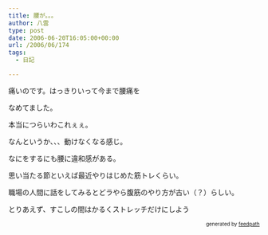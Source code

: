 ```yaml
---
title: 腰が。。。
author: 八雲
type: post
date: 2006-06-20T16:05:00+00:00
url: /2006/06/174
tags:
  - 日記

---
```

痛いのです。はっきりいって今まで腰痛を
  
なめてました。
  
本当につらいわこれぇぇ。
  
なんというか、、、動けなくなる感じ。
  
なにをするにも腰に違和感がある。

思い当たる節といえば最近やりはじめた筋トレくらい。
  
職場の人間に話をしてみるとどラやら腹筋のやり方が古い（？）らしい。
  
とりあえず、すこしの間はかるくストレッチだけにしよう<!--
feedpath info start
-->

<div style="text-align: right; font-size: 10px;">
  &nbsp;&nbsp;<span>generated by <a href="http://feedpath.jp">feedpath</a></span>
</div>

<!--
feedpath info end
-->
